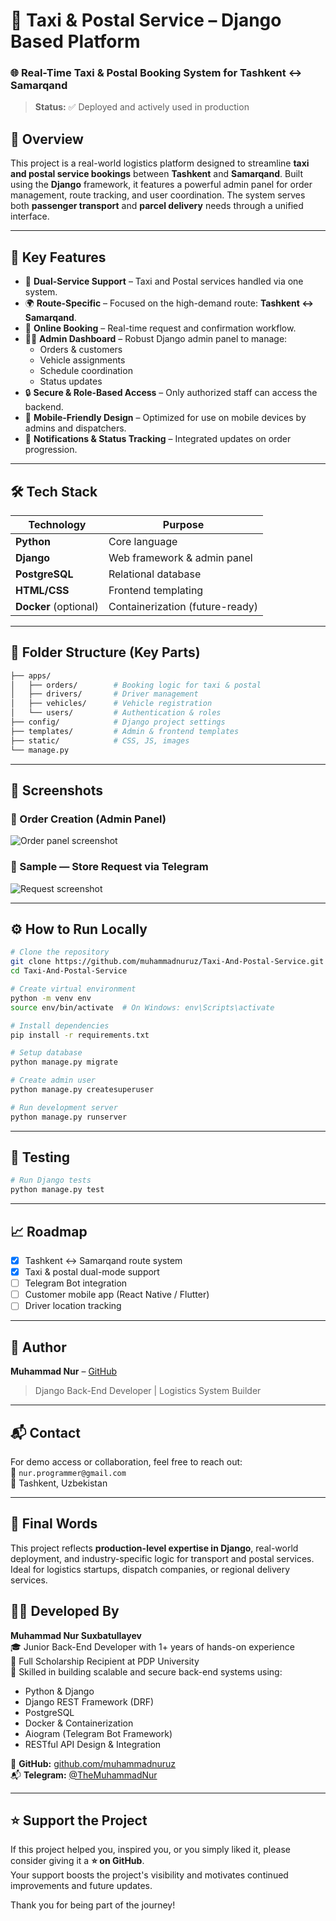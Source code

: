 # 🚖 Taxi & Postal Service – Django Based Platform

### 🌐 Real-Time Taxi & Postal Booking System for Tashkent ↔ Samarqand

> **Status:** ✅ Deployed and actively used in production

## 🧭 Overview

This project is a real-world logistics platform designed to streamline **taxi and postal service bookings** between **Tashkent** and **Samarqand**. Built using the **Django** framework, it features a powerful admin panel for order management, route tracking, and user coordination. The system serves both **passenger transport** and **parcel delivery** needs through a unified interface.

---

## 🚀 Key Features

- 🔄 **Dual-Service Support** – Taxi and Postal services handled via one system.
- 🌍 **Route-Specific** – Focused on the high-demand route: **Tashkent ↔ Samarqand**.
- 📅 **Online Booking** – Real-time request and confirmation workflow.
- 🧑‍💼 **Admin Dashboard** – Robust Django admin panel to manage:
  - Orders & customers
  - Vehicle assignments
  - Schedule coordination
  - Status updates
- 🔒 **Secure & Role-Based Access** – Only authorized staff can access the backend.
- 📱 **Mobile-Friendly Design** – Optimized for use on mobile devices by admins and dispatchers.
- 📨 **Notifications & Status Tracking** – Integrated updates on order progression.

---

## 🛠️ Tech Stack

| Technology     | Purpose                       |
|----------------|-------------------------------|
| **Python**     | Core language                 |
| **Django**     | Web framework & admin panel   |
| **PostgreSQL** | Relational database           |
| **HTML/CSS**   | Frontend templating           |
| **Docker** (optional) | Containerization (future-ready) |

---

## 📂 Folder Structure (Key Parts)

```bash
├── apps/
│   ├── orders/        # Booking logic for taxi & postal
│   ├── drivers/       # Driver management
│   ├── vehicles/      # Vehicle registration
│   └── users/         # Authentication & roles
├── config/            # Django project settings
├── templates/         # Admin & frontend templates
├── static/            # CSS, JS, images
└── manage.py
```

---

## 📸 Screenshots

### 🧾 Order Creation (Admin Panel)
![Order panel screenshot](https://github.com/user-attachments/assets/24ca8196-8b67-4b73-a97f-84acae7d4d3f)

### 🧾 Sample — Store Request via Telegram
![Request screenshot](https://github.com/user-attachments/assets/8975313d-e3da-4251-99a5-504388172fed)

---

## ⚙️ How to Run Locally

```bash
# Clone the repository
git clone https://github.com/muhammadnuruz/Taxi-And-Postal-Service.git
cd Taxi-And-Postal-Service

# Create virtual environment
python -m venv env
source env/bin/activate  # On Windows: env\Scripts\activate

# Install dependencies
pip install -r requirements.txt

# Setup database
python manage.py migrate

# Create admin user
python manage.py createsuperuser

# Run development server
python manage.py runserver
```

---

## 🧪 Testing

```bash
# Run Django tests
python manage.py test
```

---

## 📈 Roadmap

- [x] Tashkent ↔ Samarqand route system
- [x] Taxi & postal dual-mode support
- [ ] Telegram Bot integration
- [ ] Customer mobile app (React Native / Flutter)
- [ ] Driver location tracking

---

## 👤 Author

**Muhammad Nur** – [GitHub](https://github.com/muhammadnuruz)  
> Django Back-End Developer | Logistics System Builder

---

## 📬 Contact

For demo access or collaboration, feel free to reach out:  
📧 `nur.programmer@gmail.com`  
📍 Tashkent, Uzbekistan

---

## 🏁 Final Words

This project reflects **production-level expertise in Django**, real-world deployment, and industry-specific logic for transport and postal services.  
Ideal for logistics startups, dispatch companies, or regional delivery services.

## 👨‍💻 Developed By

**Muhammad Nur Suxbatullayev**  
🎓 Junior Back-End Developer with 1+ years of hands-on experience  
🏫 Full Scholarship Recipient at PDP University  
🧠 Skilled in building scalable and secure back-end systems using:  
- Python & Django  
- Django REST Framework (DRF)  
- PostgreSQL  
- Docker & Containerization  
- Aiogram (Telegram Bot Framework)  
- RESTful API Design & Integration

🔗 **GitHub:** [github.com/muhammadnuruz](https://github.com/muhammadnuruz)  
📬 **Telegram:** [@TheMuhammadNur](https://t.me/TheMuhammadNur)

---

## ⭐ Support the Project

If this project helped you, inspired you, or you simply liked it, please consider giving it a **⭐ on GitHub**.  
Your support boosts the project's visibility and motivates continued improvements and future updates.

Thank you for being part of the journey!
